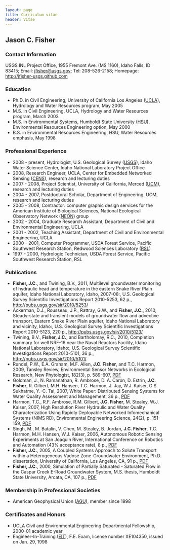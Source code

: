 ```yaml
---
layout: page
title: Curriculum vitae
header: Vitae
---
```


## Jason C. Fisher

### Contact Information

USGS INL Project Office,
1955 Fremont Ave. (MS 1160), Idaho Falls, ID 83415; 
Email: jfisher@usgs.gov; Tel: 208-526-2158;
Homepage: <http://jfisher-usgs.github.com>

### Education
	
- Ph.D. in Civil Engineering, 
  University of California Los Angeles ([UCLA](http://www.cee.ucla.edu/)), 
  Hydrology and Water Resources program, May 2005
- M.S. in Civil Engineering, UCLA, Hydrology and Water 
  Resources program, March 2003
- M.S. in Environmental Systems, Humboldt State University 
  ([HSU](http://www.humboldt.edu/engineering/)), Environmental Resources 
  Engineering option, May 2000
- B.S. in Environmental Resources Engineering, HSU, 
  Water Resources emphasis, May 1998

### Professional Experience

- 2008 - present, Hydrologist, U.S. Geological Survey 
  ([USGS](http://id.water.usgs.gov/projects/INL/)), 
  Idaho Water Science Center, Idaho National Laboratory Project Office
- 2008, Research Engineer, UCLA, Center for Embedded Networked Sensing 
  ([CENS](http://research.cens.ucla.edu/)), research and lecturing duties
- 2007 - 2008, Project Scientist, University of California, Merced 
  ([UCM](https://eng.ucmerced.edu/soe/)), research and lecturing duties
- 2004 - 2007, Postdoctoral Scholar, Department of Engineering, UCM, research 
  and lecturing duties
- 2005 - 2008, Contractor: computer graphic design services for the American 
  Institute of Biological Sciences, National Ecological Observatory Network 
  ([NEON](http://www.neoninc.org/)) group
- 2002 - 2004, Graduate Research Assistant, Department of Civil and 
  Environmental Engineering, UCLA
- 2001 - 2002, Teaching Assistant, Department of Civil and Environmental 
  Engineering, UCLA
- 2000 - 2001, Computer Programmer, USDA Forest Service, Pacific Southwest 
  Research Station, Redwood Sciences Laboratory 
  ([RSL](http://www.fs.fed.us/psw/))
- 1997 - 2000, Hydrologic Technician, USDA Forest Service, Pacific Southwest 
  Research Station, RSL

### Publications

- **Fisher, J.C.**, and Twining, B.V., 2011, Multilevel groundwater monitoring of 
  hydraulic head and temperature in the eastern Snake River Plain aquifer, 
  Idaho National Laboratory, Idaho, 2007-08:, U.S. Geological Survey 
  Scientific Investigations Report 2010-5253, 62 p.,
  <http://pubs.usgs.gov/sir/2010/5253/>
- Ackerman, D.J., Rousseau, J.P., Rattray, G.W., and **Fisher, J.C.**, 2010, 
  Steady-state and transient models of groundwater flow and advective 
  transport, Eastern Snake River Plain aquifer, Idaho National Laboratory and 
  vicinity, Idaho:, U.S. Geological Survey Scientific Investigations Report 
  2010-5123, 220 p., <http://pubs.usgs.gov/sir/2010/5123/>
- Twining, B.V., **Fisher, J.C.**, and Bartholomay, R.C., 2010, Completion summary 
  for well NRF-16 near the Naval Reactors Facility, Idaho National Laboratory, 
  Idaho:, U.S. Geological Survey Scientific Investigations Report 2010-5101, 
  36 p., <http://pubs.usgs.gov/sir/2010/5101/>
- Rundel, P.W., E.A. Graham, M.F. Allen, **J.C. Fisher**, and T.C. Harmon, 2009, 
  Tansley Review, Environmental Sensor Networks in Ecological Research, 
  New Phytologist, 182(3), p. 589-607, 
  [PDF](/files/New_Phytologist_Tansley_review_Rundel_et_al.pdf)
- Goldman, J., N. Ramanathan, R. Ambrose, D. A. Caron, D. Estrin, **J.C. Fisher**, 
  R. Gilbert, M.H. Hansen, T.C. Harmon, J. Jay, W.J. Kaiser, G.S. Sukhatme, 
  Y.-C. Tai, 2007, White Paper: Distributed Sensing Systems for Water Quality 
  Assessment and Management, 36 p.,
  [PDF](/files/White_Paper_Sensing_Goldman_et_al.pdf)
- Harmon, T.C., R.F. Ambrose, R.M. Gilbert, **J.C. Fisher**, M. Stealey, W.J. 
  Kaiser, 2007, High Resolution River Hydraulic and Water Quality 
  Characterization Using Rapidly Deployable Networked Infomechanical Systems 
  (NIMS RD), Environmental Engineering Science, 24(2), p. 151-159,
  [PDF](/files/NIMS_RD_Harmon_et_al.pdf)
- Singh, M., M. Batalin, V. Chen, M. Stealey, B. Jordan, **J.C. Fisher**, T.C. 
  Harmon, M.H. Hansen, W.J. Kaiser, 2006, Autonomous Robotic Sensing 
  Experiments at San Joaquin River, International Conference on Robotics and 
  Automation (43% acceptance rate), 8 p.,
  [PDF](/files/Robotic_Sensing_Singh_et_al.pdf)
- **Fisher, J.C.**, 2005, A Coupled Systems Approach to Solute Transport within a 
  Heterogeneous Vadose Zone-Groundwater Environment, Ph.D. dissertation, 
  University of California, Los Angeles, CA, 91 p.,
  [PDF](/files/PhD_Dissertation_Fisher.pdf)
- **Fisher, J.C.**, 2000, Simulation of Partially Saturated - Saturated Flow in 
  the Caspar Creek E-Road Groundwater System, M.S. thesis, Humboldt State 
  University, Arcata, CA, 107 p., [PDF](/files/MS_Thesis_Fisher.pdf)

### Membership in Professional Societies

- American Geophysical Union ([AGU](http://www.agu.org/)), member since 1998

### Certificates and Honors

- UCLA Civil and Environmental Engineering Departmental Fellowship, 
  2000-01 academic year
- Engineer-In-Training ([EIT](http://en.wikipedia.org/wiki/Engineer_In_Training)), 
  F.E. Exam, license number XE104350, issued on Jan. 29, 1998
